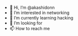 - 👋 Hi, I’m @akashidonn
- 👀 I’m interested in networking
- 🌱 I’m currently learning hacking
- 💞️ I’m looking for
- 📫 How to reach me 

<!---
akashidonn/akashidonn is a ✨ special ✨ repository because its `README.md` (this file) appears on your GitHub profile.
You can click the Preview link to take a look at your changes.
--->
